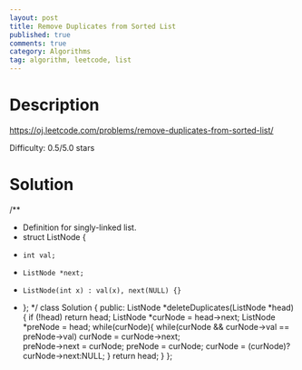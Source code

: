 ```yaml
---
layout: post
title: Remove Duplicates from Sorted List 
published: true
comments: true
category: Algorithms
tag: algorithm, leetcode, list
---
```


# Description

https://oj.leetcode.com/problems/remove-duplicates-from-sorted-list/

Difficulty: 0.5/5.0 stars

# Solution


/**
 * Definition for singly-linked list.
 * struct ListNode {
 *     int val;
 *     ListNode *next;
 *     ListNode(int x) : val(x), next(NULL) {}
 * };
 */
class Solution {
public:
 	ListNode *deleteDuplicates(ListNode *head) {
 		if (!head)
 			return head;
		ListNode *curNode = head->next;
		ListNode *preNode = head;
		while(curNode){
			while(curNode && curNode->val == preNode->val)
				curNode = curNode->next;	
			preNode->next = curNode;
			preNode = curNode;
			curNode = (curNode)?curNode->next:NULL;
}
return head;
    }
};


